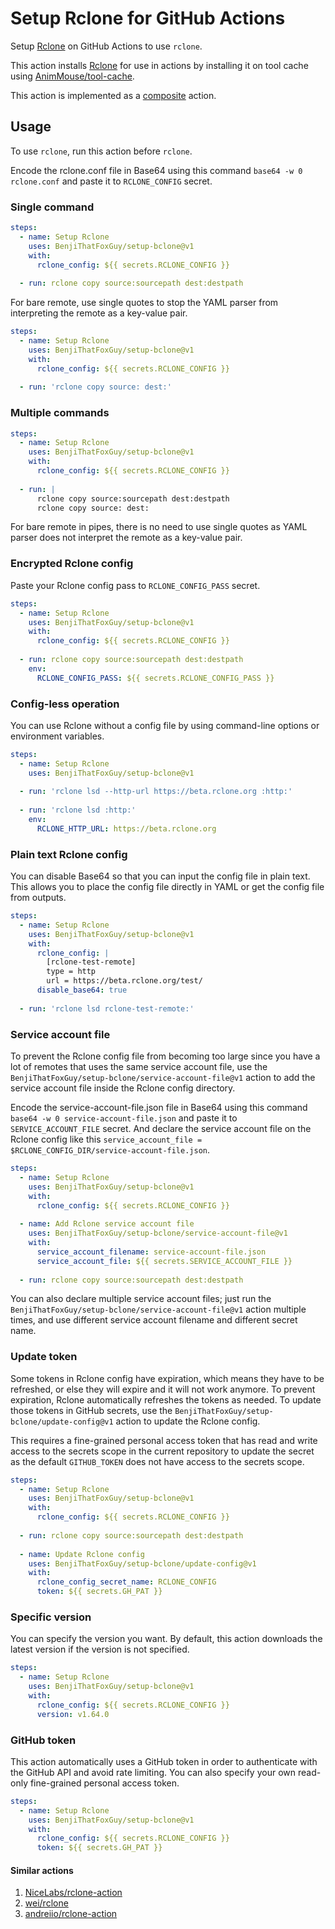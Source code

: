 # Setup Rclone for GitHub Actions
Setup [Rclone](https://rclone.org) on GitHub Actions to use `rclone`.

This action installs [Rclone](https://rclone.org) for use in actions by installing it on tool cache using [AnimMouse/tool-cache](https://github.com/AnimMouse/tool-cache).

This action is implemented as a [composite](https://docs.github.com/en/actions/creating-actions/creating-a-composite-action) action.

## Usage
To use `rclone`, run this action before `rclone`.

Encode the rclone.conf file in Base64 using this command `base64 -w 0 rclone.conf` and paste it to `RCLONE_CONFIG` secret.

### Single command
```yaml
steps:
  - name: Setup Rclone
    uses: BenjiThatFoxGuy/setup-bclone@v1
    with:
      rclone_config: ${{ secrets.RCLONE_CONFIG }}
      
  - run: rclone copy source:sourcepath dest:destpath
```
For bare remote, use single quotes to stop the YAML parser from interpreting the remote as a key-value pair.
```yaml
steps:
  - name: Setup Rclone
    uses: BenjiThatFoxGuy/setup-bclone@v1
    with:
      rclone_config: ${{ secrets.RCLONE_CONFIG }}
      
  - run: 'rclone copy source: dest:'
```

### Multiple commands
```yaml
steps:
  - name: Setup Rclone
    uses: BenjiThatFoxGuy/setup-bclone@v1
    with:
      rclone_config: ${{ secrets.RCLONE_CONFIG }}
      
  - run: |
      rclone copy source:sourcepath dest:destpath
      rclone copy source: dest:
```
For bare remote in pipes, there is no need to use single quotes as YAML parser does not interpret the remote as a key-value pair.

### Encrypted Rclone config
Paste your Rclone config pass to `RCLONE_CONFIG_PASS` secret.

```yaml
steps:
  - name: Setup Rclone
    uses: BenjiThatFoxGuy/setup-bclone@v1
    with:
      rclone_config: ${{ secrets.RCLONE_CONFIG }}
      
  - run: rclone copy source:sourcepath dest:destpath
    env:
      RCLONE_CONFIG_PASS: ${{ secrets.RCLONE_CONFIG_PASS }}
```

### Config-less operation
You can use Rclone without a config file by using command-line options or environment variables.

```yaml
steps:
  - name: Setup Rclone
    uses: BenjiThatFoxGuy/setup-bclone@v1
    
  - run: 'rclone lsd --http-url https://beta.rclone.org :http:'
    
  - run: 'rclone lsd :http:'
    env:
      RCLONE_HTTP_URL: https://beta.rclone.org
```

### Plain text Rclone config
You can disable Base64 so that you can input the config file in plain text. This allows you to place the config file directly in YAML or get the config file from outputs.

```yaml
steps:
  - name: Setup Rclone
    uses: BenjiThatFoxGuy/setup-bclone@v1
    with:
      rclone_config: |
        [rclone-test-remote]
        type = http
        url = https://beta.rclone.org/test/
      disable_base64: true
      
  - run: 'rclone lsd rclone-test-remote:'
```

### Service account file
To prevent the Rclone config file from becoming too large since you have a lot of remotes that uses the same service account file, use the `BenjiThatFoxGuy/setup-bclone/service-account-file@v1` action to add the service account file inside the Rclone config directory.

Encode the service-account-file.json file in Base64 using this command `base64 -w 0 service-account-file.json` and paste it to `SERVICE_ACCOUNT_FILE` secret. And declare the service account file on the Rclone config like this `service_account_file = $RCLONE_CONFIG_DIR/service-account-file.json`.

```yaml
steps:
  - name: Setup Rclone
    uses: BenjiThatFoxGuy/setup-bclone@v1
    with:
      rclone_config: ${{ secrets.RCLONE_CONFIG }}
      
  - name: Add Rclone service account file
    uses: BenjiThatFoxGuy/setup-bclone/service-account-file@v1
    with:
      service_account_filename: service-account-file.json
      service_account_file: ${{ secrets.SERVICE_ACCOUNT_FILE }}
      
  - run: rclone copy source:sourcepath dest:destpath
```

You can also declare multiple service account files; just run the `BenjiThatFoxGuy/setup-bclone/service-account-file@v1` action multiple times, and use different service account filename and different secret name.

### Update token
Some tokens in Rclone config have expiration, which means they have to be refreshed, or else they will expire and it will not work anymore. To prevent expiration, Rclone automatically refreshes the tokens as needed. To update those tokens in GitHub secrets, use the `BenjiThatFoxGuy/setup-bclone/update-config@v1` action to update the Rclone config.

This requires a fine-grained personal access token that has read and write access to the secrets scope in the current repository to update the secret as the default `GITHUB_TOKEN` does not have access to the secrets scope.

```yaml
steps:
  - name: Setup Rclone
    uses: BenjiThatFoxGuy/setup-bclone@v1
    with:
      rclone_config: ${{ secrets.RCLONE_CONFIG }}
      
  - run: rclone copy source:sourcepath dest:destpath
    
  - name: Update Rclone config
    uses: BenjiThatFoxGuy/setup-bclone/update-config@v1
    with:
      rclone_config_secret_name: RCLONE_CONFIG
      token: ${{ secrets.GH_PAT }}
```

### Specific version
You can specify the version you want. By default, this action downloads the latest version if the version is not specified.

```yaml
steps:
  - name: Setup Rclone
    uses: BenjiThatFoxGuy/setup-bclone@v1
    with:
      rclone_config: ${{ secrets.RCLONE_CONFIG }}
      version: v1.64.0
```

### GitHub token
This action automatically uses a GitHub token in order to authenticate with the GitHub API and avoid rate limiting. You can also specify your own read-only fine-grained personal access token.

```yaml
steps:
  - name: Setup Rclone
    uses: BenjiThatFoxGuy/setup-bclone@v1
    with:
      rclone_config: ${{ secrets.RCLONE_CONFIG }}
      token: ${{ secrets.GH_PAT }}
```

#### Similar actions
1. [NiceLabs/rclone-action](https://github.com/NiceLabs/rclone-action)
2. [wei/rclone](https://github.com/wei/rclone)
3. [andreiio/rclone-action](https://github.com/andreiio/rclone-action)